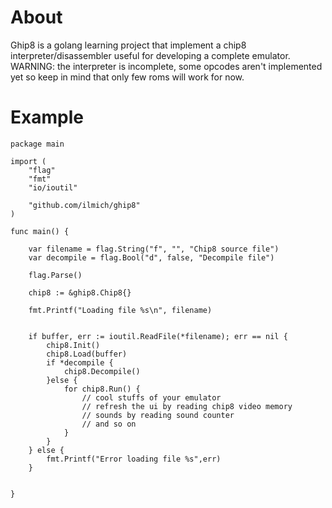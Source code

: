 # About
Ghip8 is a golang learning project that implement a chip8 interpreter/disassembler useful for developing a complete emulator.
WARNING: the interpreter is incomplete, some opcodes aren't implemented yet so keep in mind that only few roms will work for now.

# Example
```
package main

import (
	"flag"
	"fmt"
	"io/ioutil"
	
	"github.com/ilmich/ghip8"
)

func main() {

	var filename = flag.String("f", "", "Chip8 source file")
	var decompile = flag.Bool("d", false, "Decompile file")	
	
	flag.Parse()

	chip8 := &ghip8.Chip8{}
	
	fmt.Printf("Loading file %s\n", filename)
	
	
	if buffer, err := ioutil.ReadFile(*filename); err == nil {
		chip8.Init()
		chip8.Load(buffer)
		if *decompile {
			chip8.Decompile()
		}else {			
			for chip8.Run() {
				// cool stuffs of your emulator
				// refresh the ui by reading chip8 video memory
				// sounds by reading sound counter
				// and so on
			}
		}
	} else {
		fmt.Printf("Error loading file %s",err)
	}
	

}

```

